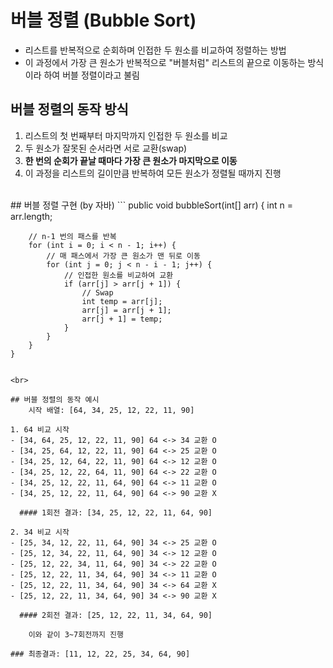 # 버블 정렬 (Bubble Sort)

- 리스트를 반복적으로 순회하며 인접한 두 원소를 비교하여 정렬하는 방법
- 이 과정에서 가장 큰 원소가 반복적으로 "버블처럼" 리스트의 끝으로 이동하는 방식이라 하여 버블 정렬이라고 불림

## 버블 정렬의 동작 방식
1. 리스트의 첫 번째부터 마지막까지 인접한 두 원소를 비교
2. 두 원소가 잘못된 순서라면 서로 교환(swap)
3. **한 번의 순회가 끝날 때마다 가장 큰 원소가 마지막으로 이동**
4. 이 과정을 리스트의 길이만큼 반복하여 모든 원소가 정렬될 때까지 진행
<br>
## 버블 정렬 구현 (by 자바)
```
public void bubbleSort(int[] arr) {
        int n = arr.length;
        
        // n-1 번의 패스를 반복
        for (int i = 0; i < n - 1; i++) {
            // 매 패스에서 가장 큰 원소가 맨 뒤로 이동
            for (int j = 0; j < n - i - 1; j++) {
                // 인접한 원소를 비교하여 교환
                if (arr[j] > arr[j + 1]) {
                    // Swap
                    int temp = arr[j];
                    arr[j] = arr[j + 1];
                    arr[j + 1] = temp;
                }
            }
        }
    }

```

<br>

## 버블 정렬의 동작 예시
    시작 배열: [64, 34, 25, 12, 22, 11, 90]

1. 64 비교 시작
- [34, 64, 25, 12, 22, 11, 90] 64 <-> 34 교환 O
- [34, 25, 64, 12, 22, 11, 90] 64 <-> 25 교환 O
- [34, 25, 12, 64, 22, 11, 90] 64 <-> 12 교환 O
- [34, 25, 12, 22, 64, 11, 90] 64 <-> 22 교환 O
- [34, 25, 12, 22, 11, 64, 90] 64 <-> 11 교환 O
- [34, 25, 12, 22, 11, 64, 90] 64 <-> 90 교환 X

  #### 1회전 결과: [34, 25, 12, 22, 11, 64, 90]

2. 34 비교 시작
- [25, 34, 12, 22, 11, 64, 90] 34 <-> 25 교환 O
- [25, 12, 34, 22, 11, 64, 90] 34 <-> 12 교환 O
- [25, 12, 22, 34, 11, 64, 90] 34 <-> 22 교환 O
- [25, 12, 22, 11, 34, 64, 90] 34 <-> 11 교환 O
- [25, 12, 22, 11, 34, 64, 90] 34 <-> 64 교환 X
- [25, 12, 22, 11, 34, 64, 90] 34 <-> 90 교환 X

  #### 2회전 결과: [25, 12, 22, 11, 34, 64, 90]

    이와 같이 3~7회전까지 진행

### 최종결과: [11, 12, 22, 25, 34, 64, 90]
